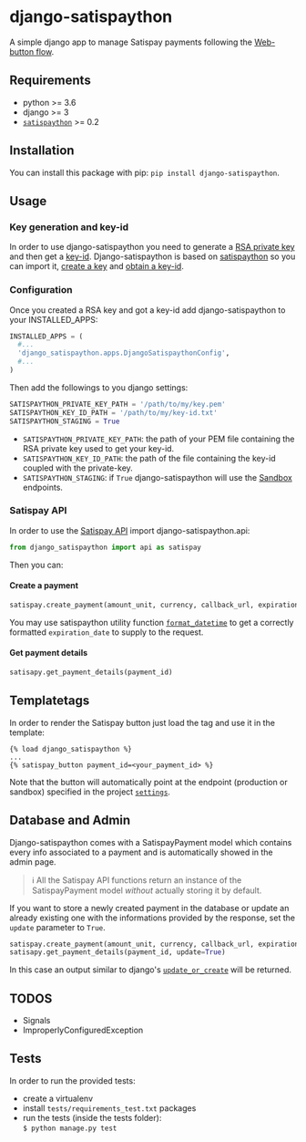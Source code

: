 # django-satispaython

A simple django app to manage Satispay payments following the [Web-button flow](https://developers.satispay.com/docs/web-button-pay).

## Requirements

* python >= 3.6
* django >= 3
* [`satispaython`](https://github.com/otto-torino/satispaython) >= 0.2

## Installation

You can install this package with pip: `pip install django-satispaython`.

## Usage

### Key generation and key-id

In order to use django-satispaython you need to generate a [RSA private key](https://developers.satispay.com/reference#genereate-rsa-keys) and then get a [key-id](https://developers.satispay.com/reference#keyid).
Django-satispaython is based on [satispaython](https://github.com/otto-torino/satispaython) so you can import it, [create a key](https://github.com/otto-torino/satispaython#key-generation) and [obtain a key-id](https://github.com/otto-torino/satispaython#obtain-a-key-id-using-a-token).

### Configuration

Once you created a RSA key and got a key-id add django-satispaython to your INSTALLED_APPS:

```python
INSTALLED_APPS = (
  #...
  'django_satispaython.apps.DjangoSatispaythonConfig',
  #...
)
```

Then add the followings to you django settings:

```python
SATISPAYTHON_PRIVATE_KEY_PATH = '/path/to/my/key.pem'
SATISPAYTHON_KEY_ID_PATH = '/path/to/my/key-id.txt'
SATISPAYTHON_STAGING = True
```

* `SATISPAYTHON_PRIVATE_KEY_PATH`: the path of your PEM file containing the RSA private key used to get your key-id.
* `SATISPAYTHON_KEY_ID_PATH`: the path of the file containing the key-id coupled with the private-key.
* `SATISPAYTHON_STAGING`: if `True` django-satispaython will use the [Sandbox](https://developers.satispay.com/docs/sandbox-account) endpoints.

### Satispay API

In order to use the [Satispay API](https://developers.satispay.com/reference) import django-satispaython.api:

```python
from django_satispaython import api as satispay
```

Then you can:

#### Create a payment

```python
satispay.create_payment(amount_unit, currency, callback_url, expiration_date=None, external_code=None, metadata=None, idempotency_key=None)
```

You may use satispaython utility function [`format_datetime`](https://github.com/otto-torino/satispaython#create-a-payment) to get a correctly formatted `expiration_date` to supply to the request.

#### Get payment details

```python
satisapy.get_payment_details(payment_id)
```

## Templatetags

In order to render the Satispay button just load the tag and use it in the template:

```
{% load django_satispaython %}
...
{% satispay_button payment_id=<your_payment_id> %}
```

Note that the button will automatically point at the endpoint (production or sandbox) specified in the project [`settings`](https://github.com/otto-torino/django-satispaython#configuration).

## Database and Admin

Django-satispaython comes with a SatispayPayment model which contains every info associated to a payment and is automatically showed in the admin page.

> :information_source: All the Satispay API functions return an instance of the SatispayPayment model *without* actually storing it by default.

If you want to store a newly created payment in the database or update an already existing one with the informations provided by the response, set the `update` parameter to `True`.

```python
satispay.create_payment(amount_unit, currency, callback_url, expiration_date=None, external_code=None, metadata=None, idempotency_key=None, update=True)
satisapy.get_payment_details(payment_id, update=True)
```

In this case an output similar to django's [`update_or_create`](https://docs.djangoproject.com/en/3.1/ref/models/querysets/#update-or-create) will be returned.

## TODOS

* Signals
* ImproperlyConfiguredException

## Tests

In order to run the provided tests:

- create a virtualenv
- install `tests/requirements_test.txt` packages
- run the tests (inside the tests folder):    
  `$ python manage.py test`
